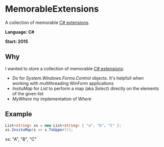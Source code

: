 # MemorableExtensions
A collection of memorable [C# extensions](https://en.wikibooks.org/wiki/C_Sharp_Programming/Extension_methods).

**Language: C#**

**Start: 2015**

## Why
I wanted to store a collection of memorable [C# extensions](https://en.wikibooks.org/wiki/C_Sharp_Programming/Extension_methods):

* _Do_ for _System.Windows.Forms.Control_ objects. It's helpfull when working with multithreading WinForm applications
* _InsituMap_ for _List<T>_ to perform a map (aka _Select_) directly on the elements of the given list
* _MyWhere_ my implementation of _Where_

## Example

```csharp
List<string> xs = new List<string> { "a", "b", "C" };
xs.InsituMap(s => s.ToUpper());
```

xs: "A", "B", "C"

